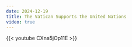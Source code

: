 ```yaml
---
date: 2024-12-19
title: The Vatican Supports the United Nations
video: true
---
```



{{< youtube CXna5jOp11E >}}
